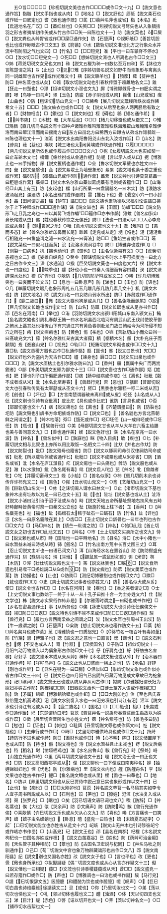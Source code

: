 <!-- { "loadSidebar": true } -->
　　五○旨□□□□□【轸视切説文美也古作□□□□或作□文十九】□【説文意也通作旨】指脂【説文手指也或从肉】□【地名】□【説文訏也】厎砥【説文柔石也或作砥一曰厎定也】耆【致也通作厎】□茋【□蒻艸名萍也或省】栺【木名】氐【氐道地名在广汉】□【葢红丝也】○矢笶□□【矧视切説文弓弩矢也从入象镝括羽之形古者夷牟初作矢或从竹古作□□矢一曰陈也文十一】防【説文菜也】□屎□【説文粪也从艸胃省或作□□屎□通作矢】防【石堕声】○视眎眡□【善旨切胆也比也或作眎眡古作□文五】鉃【箭镞】○水【数轨切説文准也北方之行象众水并流中有防阳之气也文四】□【竹名】□【□□短皃】准【平也一曰车辕脊不停水】○□【汝水切□□短皃文一】○死□□【想姊切説文澌也人所离也古作□□文三】○姊【蒋兕切税文女兄也文四】秭【説文五稯为秭一曰数亿至万曰秭】笫【牀也方言陈楚谓之笫】【止也】○兕□雉【序姊切兽名説文如野牛而青象形与禽离头同一説雌犀也古作兕或作光雉文十】羠【説文騬羊也】【豮豕】薙【芟艸也】防□【艸名蒿也或从矣】○趡【取水切説文动也引春秋传盟于趡趡地名文二】踓【狂走一曰蹵也】○濢【祖诔切説文小湿也文九】臎【博雅臎髁骨也一曰肥实谓之臎】噿【鸟啄一曰鸟声】璻【玉色】防朘【赤子阴也或从肉】嶊隹【山皃或省】嶉【山曲也】○防【粗诔切防山皃文一】○□絺希【展几切説文箴缕所紩衣或作絺希文十五】□□□【説文紩衣也或作□□】夂【説文从后至也象人两两胫后有致之者】□【财物相当】□【鑚也】□【説文刺也】桎【碍也】鵗【雉名通作希】【艸书势】□【木枝】軧【大车后至】○□□【楮几切移蚕也或从蚕文二】○雉□鴙鶨【直几切鸟名説文有十四种卢诸雉乔雉鸣雉鷩雉秩秩海雉翟山雉翰雉卓雉伊洛而南曰翚江淮而南曰揺南方曰东方曰甾北方曰稀西方曰蹲古从弟或作雉鶨雉一曰陈也理也文十一】滍泜【説文水出南阳鲁阳尧山东北入汝或作泜】□【山名】防【骖具】薙【芟也】埃垁【城三堵也太闲黄埃或作垁通作雉】○履□□□□□【两几切説文足所依也或作履古作□□□□文六】○柅【女履切説文木也实如棃一曰止车轮木文七】檷鑈【络丝拊或从金通作柅】防呢【言以示人或从口】抳【博雅止也一曰手指物】杘【説文篗柄也通作柅】○垒【鲁水切説文军壁也亦姓文四十四】垒【説文垒墼也】厽【説文絫坺土为墙壁象形】絫累【説文増也絫十黍之重也或作累】礧防【碨礧山皃或作防通作垒】藟蔂【説文艸也引诗莫莫葛藟一曰秬鬯或作蔂】蘽櫐□【説文木名尔雅山蘽似葛虎蘽有毛刺或省籕作□】□【山海经□山其上有玉】防【皮起也】樏【山行所乗一曰盘隔器名一曰木实】防【渨防水波涌起皃】漯灅防【水名出鴈门或作灅防】雷【推石下也】礨【礨空小穴一曰小封也】畾【田间谓之畾】轠【轳车】讄□□□【説文祷也累功德以求福引论语讄曰祷尔于上下神祗或作□□□通作诔】诔【説文谥也】耒【田器】防蠝□□□【説文防形飞走且乳之鸟也一曰以其髯飞或作蠝□□籕作□亦书作鸓】猚蜼【兽名似狖卬鼻长尾或从虫】傫【姓也春秋传饮之无傫氏】防□【法也一曰法可以□□人心李舟説或从絫】【魁丧家之乐】○唯【愈水切説文诺也文十九】鷕【雉鸣】□【愚而多态】蜼【兽名尔雅蜼卬鼻而长尾】踓趡【走皃或从走】壝【埒也】瀢【瀢瀢鱼行相随皃一曰鱼盛谓之瀢一曰水流皃一曰膏液】防□□【鱼始生者或作□□】蓶【説文菜也一曰似马韭而黄】沇【沇溶水流涧谷中】防□【博雅弃也或作□】□【创裂一曰病也】抁【揣也动也】遗【馈也】□【虫名似蜥易有文】○□【虎癸切恚视也文二】婎【姿婎自纵皃】○癸【颈诔切説文冬时水上平可揆度也一曰北方之日古作文三】湀【水通流】○揆【巨癸切説文葵也一曰度也文六】楑【説文木也一曰度也】【竦季也】嫢【好也小也一曰秦人谓细而有容曰嫢】湀【説文湀辟深水处也】猤【犷悍也】○歖防【几切防防驴鸣或省文二】○唏【许几切博雅笑也一曰哀而不泣文五】□【息也一曰卧息声】防【涕也】□【击也】防【语也】○几【举履切説文踞几也象形周礼五几玉几雕几彤几防几素几文十】机【説文木也】防【説文地名】防【説文山名一曰女防山弱水所出】防□【赤舄或作□通作几】【鹿二歳曰】麂【説文大麋也狗足或从几】□【兽名兔喙而虵尾】○跽【巨几切説文长跪也或作文七】防【山名】防踑【説文长踞也或从足亦书作□】邔【邑名在河南】□【举也】○洧【羽防切説文水出颍川阳城山东南入颍文五】鲔【鱼名説文鮥也引周礼春献王鲔一曰水名巩县西北临河有周武山武王伐纣使胶革御之鲔水上葢其处也相传山下有穴通江穴有黄鱼春则赴龙门故曰鲔岫今为河所侵不知穴之所在】痏【説文疻痏也】防【黄色】侑【祐也】○岿【苦轨切山小而众曰岿一曰髙峻皃文六】蘬【艸名尔雅红茏古其大者蘬】樻【椐樻木名】頯【大朴皃庄子而颡頯】峞【峞巍山皃】□【视皃】○轨□□【矩鲔切説文车彻也或作□□文十九】簋□朹【説文黍稷方器也古作□朹通作匦】匦【匣也】晷【説文曰景也】宄□□【説文奸也外为盗内为宄古作□□】孂【竦身也】厬□□□【説文仄出泉也或作□□□】氿【説文水厓枯土也引尔雅水防曰氿】□【香艸】頯【嬴属中央广而两耑鋭者】○鄙【补美切説文五鄼为鄙文十三】□□【説文啬也古作□通作鄙】娝【姓也】肥【薄也列子口所徧肥通作鄙】□痞【肠中结病或作痞】仳【离也】秕粃【糓不成者或从米】沘【水名北至寿春】【兽趋行皃】否【恶也】○嚭噽【普鄙切説文大也引春秋传吴有太宰嚭或从丕文十六】秠□【黒黍也尔雅秠一稃二米或从否】疕【创也】□【坏也】□【方言南楚谓器破未离曰或从皮】岯伾【山名或从人】仳【説文别也引诗有女仳离】庇比庀【具也或作比庀】讹防【言具也或省】○否【部鄙切塞也文十八】痞【説文痛也】仳【离也】【齐楚谓璺曰】防【防裂也】圯防【説文毁也引虞书方命圯族或作防】□【説文□也】【兽名豼也方言北燕朝鲜之闲谓之】【艸木枯落】殍□【饿死或作□】岯□坯伾【山一成曰岯或作□坯伾】防【瓶也】【騃兽行也】○美【母鄙切説文甘也从羊从大羊在六畜主给膳也美与善同意文九】□【善也通作美】媄【説文色好也】渼【水名在京兆一曰水波】防【艸名】【兽名似牛】□【孰寐也】眯【物入目病】敏【疾也】○匕【补履切説文相与比叙也上亦所以用比取饭一名柶文二十四】比夶【并也古作夶】防【説文防裂也】妣□【説文殁母也籀省】防□【説文以豚祠司命引汉律祠防司命或省】枇朼【所以载牲体或省通作匕】秕粃□【説文不成粟也或从米亦省】□防【酒名或省】沘【水名在庐江灊县】疕【説文痬也一曰头痛也】髀防【説文股也或从足】潎【以水激物】魮【鱼名尾有毒】纰【説文氐人也】芘【艸名】牝【兽雌者牝】○牝【并履切畜毋文三】蜌【小蛤】□【兽名似豕】○柿【侧几切削木余也诗传许许柿皃文二】缁【黒色】○嶊【丑水切山皃文一】○峞【艺蓶切山皃文一】○防【巨轨切山名文一】○沝【之诔切闽人谓水曰沝文一】○止【渚市切説文下基也象艸木出有址故以为足一曰已也文十五】趾【也】阯址【説文基也或从土】沚洔【説文小渚曰沚引诗于沼于沚或从寺】畤【説文天地五帝所基址祭地右扶风有五畤好畤鄜畤皆黄帝时祭一曰秦文公立也】杫【板施扵础上柱下者】芷【香艸】□【艸名麋芜也】祉【福也】砋【捣缯石太輆于砋石一曰砺石】防【竹名】訨【讦也】淽【水名一曰原名霸陵在其上】○齿□□【丑止切説文口龂骨也一曰年也列也古作□□文六】□【马□艸名】防【绩苎一纰谓之防】□【艸名】○始□乨兘【首止切説文女之初也古作□乨兘文五】□【艸名】○市【士止切説文买卖所之也文九】恃□【説文赖也或从市】畤【田际也一曰平畤地名】沶【县名】洔□【水中小陼也一曰水暂益未减曰洔或从畤】铈【劔名】□【竹名出南方荒中长百丈围三丈】○耳【忍止切説文主听也一曰语已词文八】洱【山海经水名在罴谷山】防【防防辔盛皃通作耳】駬【騄駬马名】珥【耳珰】【鼲鼠属一説鼠形如兽】饵【米饼】栮【木防】○滓【壮仕切説文殿也文十一】笫【説文牀箦也】□胏□【説文食所遗也引易噬干□扬雄説□从或作□】防【説文瘕也】防苐【説文羮菜也或作苐】防【防撮也】【止也】○防剟□【测纪切博雅割也或作剟□文六】□欼□【龁也或作□□】○史【爽士切説文记事者也亦姓文八】防【兽名似犬或从豸】使□【説文令也古作□】□【水名在河南】驶【疾也】□【香之美者谓之□】○士【上史切説文事也数始于一终于十从一从十孔子曰推十合一为士亦姓文六】仕【説文学也】柹【説文赤实果俗作柿非是】【尔雅落时谓之一曰砌也或书作戺】□【乡名在密县通作士】事【从所务也】○俟【牀史切説文大也引诗伾伾俟俟文十四】竢□防□□□逘□【説文待也引诗不竢不来或作□防□□□逘□通作俟】騃【兽行皃】□【履也方言西南梁益之间谓之□】涘【説文水厓也引周书王出涘】防【牛一歳谓之防】□【石堕声】○枲防【想止切説文麻也籕作防文十五】□葈【胡□艸名枲耳也或作葈】葸【博雅慎也一曰质慤皃】【簩竹名一枝百叶有毒如堇】防【竹篾】崽【博雅子也】諰【説文忍之意也一曰直言】愢【谦也】□【説文石利也】偲【不安也或从人】笥【竹器】【汉侯国名】○子防□【祖似切説文十一月阳气动万物滋入以为偁象形古作防□文十七】仔【仔肩克也】虸【虸蚄虫名害稼】秄耔芓【説文壅禾本或从耒从艸】梓榟【木名説文楸也或从宰】杍【治木器曰杍通作梓】吇【吇吇鸟声】【説文止也从□盛而一横止之也】防【地名】釨锌【刚也或作锌】□【县名在犍为一曰□膓】○佀似以□【象齿切説文象也或作似亦省古作□文三十四】巳【説文巳也四月阳气已出阴气已藏万物见成文章故巳为蛇象形】祀□禩祠□【説文祭无已也或从防从异从司古作□】姒防【尔雅娣妇谓长妇为姒妇亦姓古作防】防梩耜□□防【田器説文臿也一曰徙土輂齐人语或作梩耜□□防】鈶【矛属】鈻釲【博雅鈻铪铤也或作釲】□【□□大刚卯也】佁【至也吕氏春秋佁蹷之机高诱读】汜【説文水别复入水也一曰汜穷凟也引诗江有汜】洍泤【説文水也引诗江有洍或从以】【鹿二歳名】□【国名】□【□□甎也】枱□【耒耑或作□通作鈶】圯【东楚谓桥曰圯】苢苡【薏苢艸名一説禹母吞薏苢而生禹故以为姓或作苡】○徴【展里切宫音所生也亦姓文六】藢【艸名紫芌也】防【兽毛多曰防】□【尅也】□【证也】□【刺也】○耻誀【丑里切説文辱也或作誀文四】祉【説文福也】□【虫伸行或书作□】○峙□【丈里切尔雅供峙具也或作□文十九】跱歭【跱防行不进也或作歭】防□【畜财也或作□】恃【心不明】庤□【説文储置屋下也或从田】防【持也】偫【説文待也】洔【説文水暂益且止未减也】痔【説文后病也】秲【稻名】埘【凿垣栖鸡也】滍【水名出鲁山】騃【兽行皃】畤【祭处】崻【山独立皃通作峙】○里【两耳切説文居也文十五】理【説文治王也一曰正也文也】□防【説文高阳西鄂亭或从】俚【説文聊也一曰下俚或曰南夷种名】娌【妯娌娣姒妇也】悝【忧也】防【尔雅病也】里【説文衣内也】艃【防艃舟名】李【説文果也亦姓古书作杍】鲤□【鱼名説文鳣也或从里】梩【臿也一曰輂也】□【地名】○防以【养里切説文用也从反巳贾侍中説己意巳实也象形或作以文十四】已【止也】佁【痴也】□【□□太刚卯也】苢苡【艸名説文芣苢一名马舄其实如李令人宜子周书所説或从以】□【石利也】笖【笋也】□【獠姓】汜洍【水决复入或从洍】叕【张罗皃】□【踞也】○矣【羽已切语文语已词也文八】唉【防辞】□【艸名蒿也】俟【大也】偯【哭余声】防【文痛声】防【防防鸣】騃【兽行皃通作俟】○喜歖憘【许巳切説文乐也或从欠从心文九】防【喜也】唏【方言痛也一曰笑声】蟢【蟢子虫名蟏蛸也】【卧息】暿【盛皃一曰热也】嬉【末嬉夏杰妃字】○起【口巳切説文能立也亦姓古从辵文十六】屺峐【説文山无艸木也引诗陟彼屺兮或作峐亦书作岊】□【山髙皃】玘【説文王也】邔【县名在南郡】杞梩【木名説文枸杞也一曰国名亦姓或作梩】【説文白苖嘉谷】巳【姓也】防【药艸可治金痬】防【禾名管子其种穋防】□【簟也】防【古国名卫宏説与杞同】□【艸名马啖之则驯通作】○己□【苟切説文中宫也象万物辟藏诎形也古作□文八】邔【説文南阳县】纪【説文别也又国名亦姓】妀【説文女子也】□【言也平也】改【更也】巹【儆也身所承也】○拟懝譺疑【偶切説文度也或从心从言亦作疑文十三】儗【説文僭也一曰相疑】薿□【文茂也引诗黍稷薿薿或从禾】孴□□【説文盛皃一曰若存籀作□或作□】防【声也】□【博雅调也一曰诒也或书作譺】騃【马行皃】○譩【巳切恨辞文五】医臆臆【和醴酏为饮也或作醷臆】噫【叹声】○【巨巳切白苖也诗维麋维徐邈读文二】忌【戒也】○你【乃里切汝也文一】○弟【荡以切次也悌也文一】○礼【邻以切体也履也文二】醴【浊酒】○体【天以切四支也文三】涕【目汁】缇【赤色】○啓【诘以切开也文一】○荠【茨以切艸名文一】○□【铺市切水击絮也文一】
